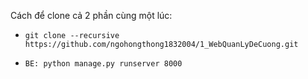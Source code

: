 Cách để clone cả 2 phần cùng một lúc:

- ```git clone --recursive https://github.com/ngohongthong1832004/1_WebQuanLyDeCuong.git```

- ```BE: python manage.py runserver 8000 ```
